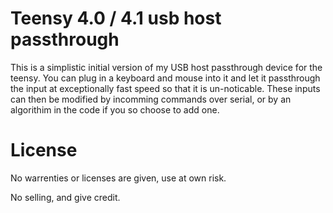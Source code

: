 # Teensy 4.0 / 4.1 usb host passthrough

This is a simplistic initial version of my USB host passthrough device for the teensy. You can plug in a keyboard and mouse into it and let it passthrough the input at exceptionally fast speed so that it is un-noticable. These inputs can then be modified by incomming commands over serial, or by an algorithim in the code if you so choose to add one.

# License

No warrenties or licenses are given, use at own risk.

No selling, and give credit.
